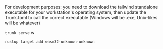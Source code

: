 For development purposes: you need to download the tailwind standalone executable for your workstation's operating system, 
then update the Trunk.toml to call the correct executable (Windows will be .exe, Unix-likes will be whatever)

`trunk serve` w

`rustup target add wasm32-unknown-unknown`